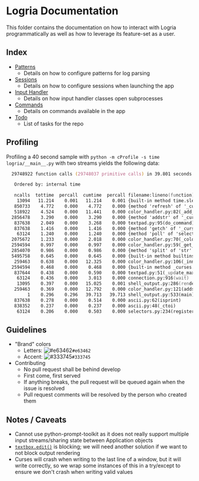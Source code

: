 # Logria Documentation

This folder contains the documentation on how to interact with Logria programmatically as well as how to leverage its feature-set as a user.

## Index

- [Patterns](patterns.md)
  - Details on how to configure patterns for log parsing
- [Sessions](sessions.md)
  - Details on how to configure sessions when launching the app
- [Input Handler](input_handler.md)
  - Details on how input handler classes open subprocesses
- [Commands](commands.md)
  - Details on commands available in the app
- [Todo](todo.md)
  - List of tasks for the repo

## Profiling

Profiling a 40 second sample with `python -m cProfile -s time logria/__main__.py` with two streams yields the following data:

```zsh
  29748922 function calls (29748037 primitive calls) in 39.801 seconds

   Ordered by: internal time

   ncalls  tottime  percall  cumtime  percall filename:lineno(function)
    13094   11.214    0.001   11.214    0.001 {built-in method time.sleep}
   850733    4.772    0.000    4.772    0.000 {method 'refresh' of '_curses.window' objects}
   518922    4.524    0.000   11.441    0.000 color_handler.py:82(_add_line)
  2856478    3.290    0.000    3.290    0.000 {method 'addstr' of '_curses.window' objects}
   837638    2.049    0.000    3.268    0.000 textpad.py:95(do_command)
   837638    1.416    0.000    1.416    0.000 {method 'getch' of '_curses.window' objects}
    63124    1.240    0.000    1.240    0.000 {method 'poll' of 'select.poll' objects}
  2075672    1.233    0.000    2.018    0.000 color_handler.py:70(_color_str_to_color_pair)
  2594594    0.997    0.000    0.997    0.000 color_handler.py:59(_get_color)
  2854070    0.986    0.000    0.986    0.000 {method 'split' of 'str' objects}
  5495758    0.645    0.000    0.645    0.000 {built-in method builtins.len}
   259463    0.638    0.000   12.325    0.000 color_handler.py:106(_inner_addstr)
  2594594    0.468    0.000    0.468    0.000 {built-in method _curses.color_pair}
   837644    0.438    0.000    0.590    0.000 textpad.py:51(_update_max_yx)
    63124    0.436    0.000    3.013    0.000 connection.py:916(wait)
    13095    0.397    0.000   15.025    0.001 shell_output.py:286(render_text_in_output)
   259463    0.369    0.000   12.792    0.000 color_handler.py:121(addstr)
        1    0.296    0.296   39.713   39.713 shell_output.py:533(main)
   837638    0.278    0.000    0.514    0.000 ascii.py:62(isprint)
   838352    0.237    0.000    0.237    0.000 ascii.py:48(_ctoi)
    63124    0.206    0.000    0.503    0.000 selectors.py:234(register)
```

## Guidelines

- "Brand" colors
  - Letters: ![#e63462](https://placehold.it/15/e63462/000000?text=+)`#e63462`
  - Accent: ![#333745](https://placehold.it/15/333745/000000?text=+)`#333745`
- Contributing
  - No pull request shall be behind develop
  - First come, first served
  - If anything breaks, the pull request will be queued again when the issue is resolved
  - Pull request comments will be resolved by the person who created them

## Notes / Caveats

- Cannot use python-prompt-toolkit as it does not really support multiple input streams/sharing state between Application objects
- [`textbox.edit()`](https://docs.python.org/3/library/curses.html#curses.textpad.Textbox.edit) is blocking; we will need another solution if we want to not block output rendering
- Curses will crash when writing to the last line of a window, but it will write correctly, so we wrap some instances of this in a try/except to ensure we don't crash when writing valid values
